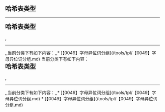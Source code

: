 <div style="font-size: 20px; margin-bottom: 15px; font-weight: bold;">哈希表类型</div>
<hr style="height: 1px; margin: 1em 0px;" />
<div style="font-size: 20px; margin-bottom: 15px; font-weight: bold;">哈希表类型</div>,<hr style="height: 1px; margin: 1em 0px;" />,,当前分类下有如下内容：,,* [【0049】字母异位词分组](/tools/tpl/【0049】字母异位词分组.md)
当前分类下有如下内容：
<div style="font-size: 20px; margin-bottom: 15px; font-weight: bold;">哈希表类型</div>,<hr style="height: 1px; margin: 1em 0px;" />,,当前分类下有如下内容：,,* [【0049】字母异位词分组](/tools/tpl/【0049】字母异位词分组.md)
* [【0049】字母异位词分组](/tools/tpl/【0049】字母异位词分组.md)